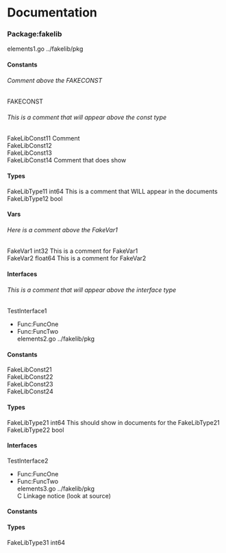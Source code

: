 # Documentation  
  
### Package:fakelib  
elements1.go ../fakelib/pkg  
#### Constants  
  
###### Comment above the FAKECONST  
FAKECONST   
  
######  This is a comment that will appear above the const type  
FakeLibConst11  Comment  
FakeLibConst12   
FakeLibConst13   
FakeLibConst14 Comment that does show  
#### Types  
FakeLibType11 int64  This is a comment that WILL appear in the documents  
FakeLibType12 bool   
#### Vars  
###### Here is a comment above the FakeVar1  
FakeVar1 int32 This is a comment for FakeVar1  
FakeVar2 float64 This is a comment for FakeVar2  
#### Interfaces  
######  This is a comment that will appear above the interface type  
TestInterface1  
* Func:FuncOne  
* Func:FuncTwo  
elements2.go ../fakelib/pkg  
#### Constants  
  
FakeLibConst21   
FakeLibConst22   
FakeLibConst23   
FakeLibConst24   
#### Types  
FakeLibType21 int64 This should show in documents for the FakeLibType21  
FakeLibType22 bool   
#### Interfaces  
TestInterface2  
* Func:FuncOne  
* Func:FuncTwo  
elements3.go ../fakelib/pkg  
C Linkage notice (look at source)  
#### Constants  
#### Types  
FakeLibType31 int64   
